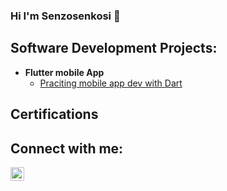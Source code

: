 ### Hi I'm Senzosenkosi 👋

<!--
**Shongwe/Shongwe** is a ✨ _special_ ✨ repository because its `README.md` (this file) appears on your GitHub profile.

Here are some ideas to get you started:

- 🔭 I’m currently working on ...
- 🌱 I’m currently learning ...
- 👯 I’m looking to collaborate on ...
- 🤔 I’m looking for help with ...
- 💬 Ask me about ...
- 📫 How to reach me: ...
- 😄 Pronouns: ...
- ⚡ Fun fact: ...
-->
<h2> Software Development Projects:</h2>

- <b>Flutter mobile App</b>
  - [Praciting mobile app dev with Dart](https://github.com/Shongwe/flutter_App)

<h2> Certifications</h2>

<h2> Connect with me:</h2>

[<img align="left" alt="Shongwe | LinkedIn" width="22px" src="https://cdn.jsdelivr.net/npm/simple-icons@v3/icons/linkedin.svg" />][linkedin]

[linkedin]: https://www.linkedin.com/in/senzosenkosi-s-shongwe
